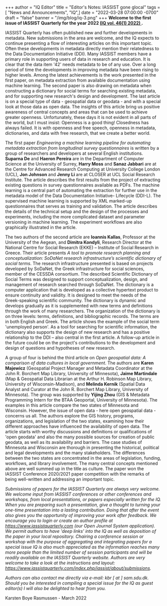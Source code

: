 +++
author = "IQ Editor"
title = "Editor's Notes: IASSIST gone glocal"
tags = [ "News and Announcements", "IQ",]
date = "2022-03-28 07:00:00 -0700"
draft = "false"
banner = "/img/blog/iq-3.png"
+++
**Welcome to the first issue of IASSIST Quarterly for the year 2022 [(IQ vol. 46(1) 2022) <i class="fas fa-external-link-alt"></i>](https://www.iassistquarterly.com/index.php/iassist/issue/view/149).**

IASSIST Quarterly has often published new and further developments in metadata. New submissions in the area are welcome, and the IQ expects to continue presenting a flow of interesting articles on this important topic. Often these developments in metadata directly mention their relatedness to the Data Documentation Initiative (DDI). Many IASSIST members have a primary role in supporting users of data in research and education. It is clear that the data item '42' needs metadata to be of any use. Over a long period of time the developments in improving metadata have been rising to higher levels. Among the latest achievements is the work presented in the first paper, on metadata extraction from available documentation using machine learning. The second paper is also drawing on metadata when constructing a dictionary for social terms for searching existing metadata, and for supporting new research's design and development. The last article is on a special type of data - geospatial data or geodata - and with a special look at those data as open data. The insights of this article bring us positive awareness of central concepts and areas that can be used to achieve greater openness. Unfortunately, these days it is not evident in all parts of the world, but I must insist: Openness is a good thing! Closedness has always failed. It is with openness and free speech, openness in metadata, dictionaries, and data with free research, that we create a better world.

The first paper *Engineering a machine learning pipeline for automating metadata extraction from longitudinal survey questionnaires* is written by a group of researchers and developers at several English institutions. **Suparna De** and **Haeron Pereira** are in the Department of Computer Science at the University of Surrey, **Harry Moss** and **Sanaz Jabbari** are at the Centre for Advanced Research Computing at University College London (UCL), **Jon Johnson** and **Jenny Li** are at CLOSER at UCL Social Research Institute. The article describes the first results from the project of extracting existing questions in survey questionnaires available as PDFs. The machine learning is a central part of automating the extraction for further use in the metadata model of the Data Documentation Initiative- Lifecycle (DDI-L). The supervised machine learning is supported by XML marked-up questionnaires that serves as training and validation. The article describes the details of the technical setup and the design of the processes and experiments, including the more complicated dataset and parameter versioning in machine learning. The experiment workflows are also graphically illustrated in the article.

The two authors of the second article are **Ioannis Kallas**, Professor at the University of the Aegean, and **Dimitra Kondyli**, Research Director at the National Centre for Social Research (EKKE) – Institute of Social Research in Greece. Their article presents *A tool to promote research planning and conceptualization: SoDaNet research infrastructure’s scientific dictionary of social terms*. The research infrastructure presented is based on projects developed by SoDaNet, the Greek infrastructure for social sciences, member of the CESSDA consortium. The described Scientific Dictionary of Social Terms was designed to support conceptualization, design, and management of research searched through SoDaNet. The dictionary is a computer application that is developed as a collective hypertext product to ensure continuity and validity. It is designed to meet the needs of the Greek-speaking scientific community. The dictionary is dynamic and develops gradually as it is supplemented with new terms and definitions through the work of many researchers. The organization of the dictionary is on three levels: terms, definitions, and bibliographic records. The terms are in both English and Greek. The article shows the example of the social term 'unemployed person'. As a tool for searching for scientific information, the dictionary also supports the design of new research and has a positive relationship to the DDI – also central in the first article. A follow-up article in the future could be on the project's contributions to the development and design of questions and hypotheses of new research.

A group of four is behind the third article on *Open geospatial data: A comparison of data cultures in local government*. The authors are **Karen Majewicz** (Geospatial Project Manager and Metadata Coordinator at the John R. Borchert Map Library, University of Minnesota), **Jaime Martindale** (Map & Geospatial Data Librarian at the Arthur H. Robinson Map Library, University of Wisconsin-Madison), and **Melinda Kernik** (Spatial Data Analyst and Curator at the John R. Borchert Map Library, University of Minnesota). The group was supported by **Yijing Zhou** (GIS & Metadata Programming Intern for the BTAA Geoportal, University of Minnesota). The examples in this article compare the two states of Minnesota and Wisconsin. However, the issue of open data - here open geospatial data - concerns us all. The authors explore the GIS history, programs, organizations, and legislation of the two states, examining how their different approaches have influenced the availability of open data. The article starts with worthy discussions and definitions or qualifications of 'open geodata' and also the many possible sources for creation of public geodata, as well as its availability and barriers. The case studies of Minnesota and Wisconsin are thorough in presenting the historical, political and legal developments and the many stakeholders. The differences between the two states are concentrated in the areas of legislation, funding, workflows, and library involvement. The many central concepts mentioned above are well summed up in the title as culture. The paper won the IASSIST Conference 2020/2021 paper competition with the remarks of being well-written and addressing an important topic.

*Submissions of papers for the IASSIST Quarterly are always very welcome. We welcome input from IASSIST conferences or other conferences and workshops, from local presentations, or papers especially written for the IQ. When you are preparing such a presentation, give a thought to turning your one-time presentation into a lasting contribution. Doing that after the event also gives you the opportunity of improving your work after feedback. We encourage you to login or create an author profile at https://www.iassistquarterly.com (our Open Journal System application). We permit authors to have 'deep links' into the IQ as well as deposition of the paper in your local repository. Chairing a conference session or workshop with the purpose of aggregating and integrating papers for a special issue IQ is also much appreciated as the information reaches many more people than the limited number of session participants and will be readily available on the IASSIST Quarterly website. Authors are very welcome to take a look at the instructions and layout: https://www.iassistquarterly.com/index.php/iassist/about/submissions.*

*Authors can also contact me directly via e-mail: kbr [ at ] sam.sdu.dk. Should you be interested in compiling a special issue for the IQ as guest editor(s) I will also be delighted to hear from you.*

Karsten Boye Rasmussen - March 2022